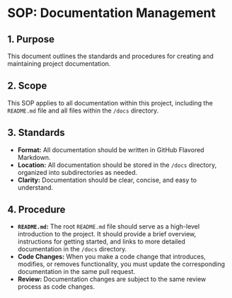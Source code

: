 # SOP: Documentation Management

## 1. Purpose
This document outlines the standards and procedures for creating and maintaining project documentation.

## 2. Scope
This SOP applies to all documentation within this project, including the `README.md` file and all files within the `/docs` directory.

## 3. Standards

*   **Format:** All documentation should be written in GitHub Flavored Markdown.
*   **Location:** All documentation should be stored in the `/docs` directory, organized into subdirectories as needed.
*   **Clarity:** Documentation should be clear, concise, and easy to understand.

## 4. Procedure

*   **`README.md`:** The root `README.md` file should serve as a high-level introduction to the project. It should provide a brief overview, instructions for getting started, and links to more detailed documentation in the `/docs` directory.
*   **Code Changes:** When you make a code change that introduces, modifies, or removes functionality, you must update the corresponding documentation in the same pull request.
*   **Review:** Documentation changes are subject to the same review process as code changes.
